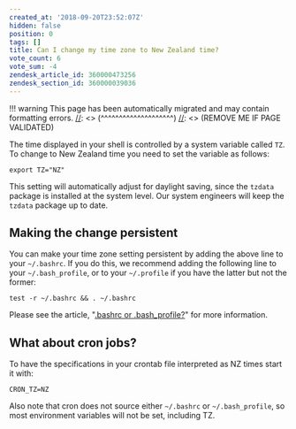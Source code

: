 ```yaml
---
created_at: '2018-09-20T23:52:07Z'
hidden: false
position: 0
tags: []
title: Can I change my time zone to New Zealand time?
vote_count: 6
vote_sum: -4
zendesk_article_id: 360000473256
zendesk_section_id: 360000039036
---
```




[//]: <> (REMOVE ME IF PAGE VALIDATED)
[//]: <> (vvvvvvvvvvvvvvvvvvvv)
!!! warning
    This page has been automatically migrated and may contain formatting errors.
[//]: <> (^^^^^^^^^^^^^^^^^^^^)
[//]: <> (REMOVE ME IF PAGE VALIDATED)

The time displayed in your shell is controlled by a system variable
called `TZ`. To change to New Zealand time you need to set the variable
as follows:

``` sl
export TZ="NZ"
```

This setting will automatically adjust for daylight saving, since the
`tzdata` package is installed at the system level. Our system engineers
will keep the `tzdata` package up to date.

## Making the change persistent

You can make your time zone setting persistent by adding the above line
to your `~/.bashrc`. If you do this, we recommend adding the following
line to your `~/.bash_profile`, or to your `~/.profile` if you have the
latter but not the former:

``` sl
test -r ~/.bashrc && . ~/.bashrc
```

Please see the article, "[.bashrc or
.bash\_profile?](../../General/FAQs/What_are_my-bashrc_and-bash_profile_for.md)"
for more information.

## What about cron jobs?

To have the specifications in your crontab file interpreted as NZ times
start it with:

``` sl
CRON_TZ=NZ
```

Also note that cron does not source either `~/.bashrc` or
`~/.bash_profile`, so most environment variables will not be set,
including TZ.